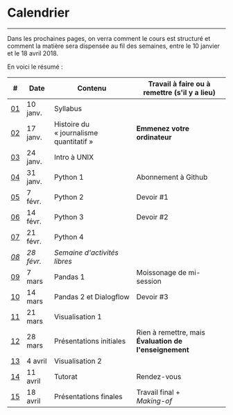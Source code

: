 # Calendrier

-----

Dans les prochaines pages, on verra comment le cours est structuré et comment la matière sera dispensée au fil des semaines, entre le 10 janvier et le 18 avril 2018.

En voici le résumé&nbsp;:

| # | Date | Contenu | Travail à faire ou à remettre (s'il y a lieu) |
|---|---|---|---|
| [01](/semaine-01-syllabus.md)| 10 janv. | Syllabus | |
| [02](/semaine-02-histoire.md)| 17 janv. | Histoire du «&nbsp;journalisme quantitatif&nbsp;»| **Emmenez votre ordinateur** |
| [03](/semaine-03-unix.md)| 24 janv. | Intro à UNIX | |
| [04](/semaine-04-python-1.md)| 31 janv. | Python 1 | Abonnement à Github |
| [05](/semaine-05-python-2.md)| 7 févr. | Python 2 | Devoir #1 |
| [06](/semaine-06-python-3.md)| 14 févr. | Python 3 | Devoir #2 |
| [07](/semaine-07-python-4.md)| 21 févr. | Python 4  | |
| [*08*](/semaine-08-relache.md)| *28 févr.* | *Semaine d'activités libres*| |
| [09](/semaine-09-pandas-1.md)| 7 mars | Pandas 1 | Moissonage de mi-session |
| [10](/semaine-10-pandas-2.md)| 14 mars | Pandas 2 et Dialogflow | Devoir #3 |
| [11](/semaine-11-visualisation-1.md)| 21 mars | Visualisation 1 | |
| [12](/semaine-12-presentations-1.md)| 28 mars | Présentations initiales | Rien à remettre, mais<br>**Évaluation de l'enseignement** |
| [13](/semaine-13-visualisation-2.md)| 4 avril | Visualisation 2 | |
| [14](/semaine-14-tutorat.md)| 11 avril | Tutorat | Rendez-vous |
| [15](/semaine-15-presentations-2.md)| 18 avril | Présentations finales | Travail final +<br>*Making-of*|
